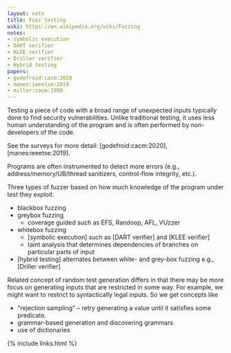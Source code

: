 ```yaml
---
layout: note
title: Fuzz testing
wiki: https://en.wikipedia.org/wiki/Fuzzing
notes:
- symbolic execution
- DART verifier
- KLEE verifier
- Driller verifier
- Hybrid testing
papers:
- godefroid:cacm:2020
- manes:ieeetse:2019
- miller:cacm:1990
---
```


Testing a piece of code with a broad range of
unexpected inputs typically done to find security
vulnerabilities.
Unlike traditional testing, it uses less human understanding
of the program and is often performed by non-developers of the code.

See the surveys for more detail: [godefroid:cacm:2020], [manes:ieeetse:2019].

Programs are often instrumented to detect more errors (e.g.,
address/memory/UB/thread sanitizers, control-flow integrity, etc.).

Three types of fuzzer based on how much knowledge of
the program under test they exploit.

- blackbox fuzzing
- greybox fuzzing
  - coverage guided such as EFS, Randoop, AFL, VUzzer
- whitebox fuzzing
  - [symbolic execution] such as [DART verifier] and [KLEE verifier]
  - taint analysis that determines dependencies of branches on
    particular parts of input
- [hybrid testing] alternates between white- and grey-box fuzzing
  e.g., [Driller verifier]

Related concept of random test generation differs in that there
may be more focus on generating inputs that are restricted in
some way. For example, we might want to restrict to syntactically legal
inputs.
So we get concepts like

- "rejection sampling" – retry generating a value until it satisfies some
  predicate.
- grammar-based generation and discovering grammars
- use of dictionaries

{% include links.html %}
